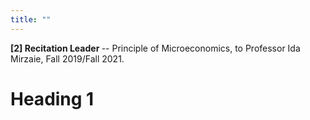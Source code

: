 ```yaml
---
title: ""
---
```

<b> [2] Recitation Leader </b> -- Principle of Microeconomics, to Professor Ida Mirzaie, Fall 2019/Fall 2021. 

Heading 1
======
